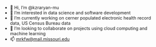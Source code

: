 - 👋 Hi, I’m @kzraryan-mu
- 👀 I’m interested in data science and software development
- 🌱 I’m currently working on cerner populated electronic health record data, US Census Bureau data
- 💞️ I’m looking to collaborate on projects using cloud computing and machine learning
- 📫 mrkfw@mail.missouri.edu

<!---
kzraryan-mu/kzraryan-mu is a ✨ special ✨ repository because its `README.md` (this file) appears on your GitHub profile.
You can click the Preview link to take a look at your changes.
--->
